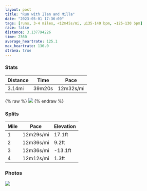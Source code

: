 ```yaml
---
layout: post
title: "Run with Ilan and Milla"
date: "2023-05-01 17:36:09"
tags: [runs, 3-4 miles, <12m45s/mi, μ135-140 bpm, →125-130 bpm]
race: false
distance: 3.137794226
time: 2360
average_heartrate: 125.1
max_heartrate: 136.0
strava: true
---
```


### Stats

| Distance | Time | Pace |
|----------|------|------|
|3.14mi|39m20s|12m32s/mi|

{% raw %}
<img src='https://maps.googleapis.com/maps/api/staticmap?maptype=roadmap&path=enc:{iwwFzbubMSd@@HJLnAh@LNl@Zf@RXRjAn@~B`BXJH`@d@\hAd@`@LVBJDVr@DFVNdCr@dARb@Db@RV@~B|@z@Rd@Rr@NHJI\m@hBW~@_@bAGR?HDJPANILQNa@t@kCB[VmAHm@lAEn@PXLLLTD\MVUb@Ij@AXLHCBCOa@I@MHBRd@PXT?FFN?RKrBIf@?XOfCE`@Qj@A?EKGyA@yAJa@\OHQHkA?_@Dw@AGBANDX@hARFDABD^Ep@DTOh@?r@BN?d@@NKf@A\Kp@@TBXJ@HALHLBFCNs@Ri@?GJg@@WLi@DgALg@Fw@AEOQCGGGI?EQOCIGs@Ee@C}@D]EGFJr@GpAMnAK|BGj@MNE?CM?cBE{@Mw@MU[QsCq@USOmAM[QO[OSDc@jCMj@u@xBEJSN[HGItAwEP_@Po@mAYaDcAeAOIDIl@kA~DOn@ADE?SMCDDDHBHIzAyETg@BOSWm@Wy@S_Bg@c@Ic@QYYI[GI}@[_@QqA}@QIEGE?cAw@c@UY]]O}@e@YU_@U_C_B}A}@wAgAY_@YQ]S_A]mA{@GA]Ha@RMXHJt@`@\FR?^IJe@L@XH\Pb@^NBh@Z^`@t@l@rBpAnA`A&key=AIzaSyC1MId7bFpkLXNAaYhBSTb8jLyiSqzbDtM&size=800x800&markers=color:yellow|label:S|40.75694,-74.0051&markers=color:green|label:F|40.756390000000025,-74.00583999999998'>
{% endraw %}

### Splits

| Mile | Pace | Elevation |
|------|------|-----------|
|1|12m29s/mi|17.1ft|
|2|12m36s/mi|9.2ft|
|3|12m36s/mi|-13.1ft|
|4|12m12s/mi|1.3ft|

### Photos
<img src='https://dgtzuqphqg23d.cloudfront.net/_p5jEFfx2EXUAyhcMLOZ4fpuGm7hQFN8Wzc8Kw4YjLM-768x576.jpg'>
